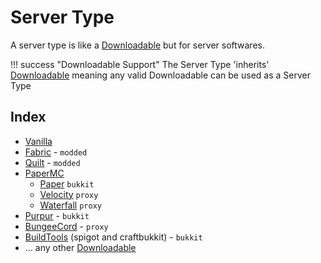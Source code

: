 # Server Type

A server type is like a [Downloadable](../downloadable/index.md) but for server softwares.

!!! success "Downloadable Support"
    The Server Type 'inherits' [Downloadable](../downloadable/index.md) meaning any valid Downloadable can be used as a Server Type

## Index

- [Vanilla](../servertype/vanilla.md)
- [Fabric](../servertype/fabric.md) - `modded`
- [Quilt](../servertype/quilt.md) - `modded`
- [PaperMC](../servertype/papermc.md)
    - [Paper](../servertype/papermc.md#shortcuts) `bukkit`
    - [Velocity](../servertype/papermc.md#shortcuts) `proxy`
    - [Waterfall](../servertype/papermc.md#shortcuts) `proxy`
- [Purpur](./purpurmc.md) - `bukkit`
- [BungeeCord](./bungeecord.md) - `proxy`
- [BuildTools](./buildtools.md) (spigot and craftbukkit) - `bukkit`
- ... any other [Downloadable](../downloadable/index.md)
